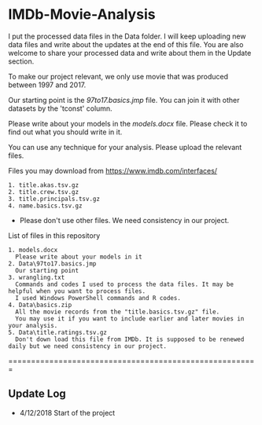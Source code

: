 # IMDb-Movie-Analysis

I put the processed data files in the Data folder. I will keep uploading new data files and write about the updates at the end of this file. You are also welcome to share your processed data and write about them in the Update section.

To make our project relevant, we only use movie that was produced between 1997 and 2017.

Our starting point is the *97to17.basics.jmp* file. You can join it with other datasets by the 'tconst' column.

Please write about your models in the *models.docx* file. Please check it to find out what you should write in it.

You can use any technique for your analysis. Please upload the relevant files.

Files you may download from https://www.imdb.com/interfaces/

    1. title.akas.tsv.gz
    2. title.crew.tsv.gz
    3. title.principals.tsv.gz
    4. name.basics.tsv.gz

  * Please don't use other files. We need consistency in our project.

List of files in this repository

    1. models.docx
      Please write about your models in it
    2. Data\97to17.basics.jmp
      Our starting point
    3. wrangling.txt
      Commands and codes I used to process the data files. It may be helpful when you want to process files.
      I used Windows PowerShell commands and R codes.
    4. Data\basics.zip
      All the movie records from the "title.basics.tsv.gz" file.
      You may use it if you want to include earlier and later movies in your analysis.
    5. Data\title.ratings.tsv.gz
      Don't down load this file from IMDb. It is supposed to be renewed daily but we need consistency in our project.

=======================================================
## Update Log
* 4/12/2018 Start of the project
